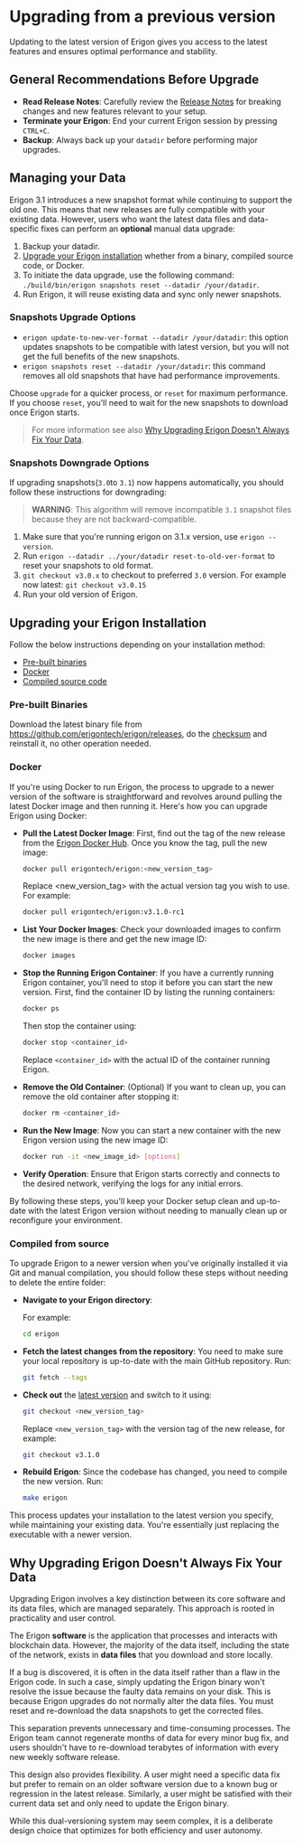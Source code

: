 # Upgrading from a previous version

Updating to the latest version of Erigon gives you access to the latest features and ensures optimal performance and stability.

## General Recommendations Before Upgrade

- **Read Release Notes**: Carefully review the [Release Notes](https://github.com/erigontech/erigon/releases) for breaking changes and new features relevant to your setup.
- **Terminate your Erigon**: End your current Erigon session by pressing `CTRL+C`.
- **Backup**: Always back up your `datadir` before performing major upgrades.  

## Managing your Data

Erigon 3.1 introduces a new snapshot format while continuing to support the old one. This means that new releases are fully compatible with your existing data. However, users who want the latest data files and data-specific fixes can perform an **optional** manual data upgrade:

1. Backup your datadir.
2. [Upgrade your Erigon installation](#upgrading-your-erigon-installation) whether from a binary, compiled source code, or Docker.
3. To initiate the data upgrade, use the following command: `./build/bin/erigon snapshots reset --datadir /your/datadir`.
4. Run Erigon, it will reuse existing data and sync only newer snapshots.

### Snapshots Upgrade Options

* `erigon update-to-new-ver-format --datadir /your/datadir`: this option updates snapshots to be compatible with latest version, but you will not get the full benefits of the new snapshots.
* `erigon snapshots reset --datadir /your/datadir`: this command removes all old snapshots that have had performance improvements.

Choose `upgrade` for a quicker process, or `reset` for maximum performance. If you choose `reset`, you'll need to wait for the new snapshots to download once Erigon starts.

> For more information see also [Why Upgrading Erigon Doesn't Always Fix Your Data](#why-upgrading-erigon-doesnt-always-fix-your-data).

### Snapshots Downgrade Options

If upgrading snapshots(`3.0`to `3.1`) now happens automatically, you should follow these instructions for downgrading:

> **WARNING**: This algorithm will remove incompatible `3.1` snapshot files because they are not backward-compatible.

1. Make sure that you're running erigon on 3.1.x version, use `erigon --version`.
2. Run `erigon --datadir ../your/datadir reset-to-old-ver-format` to reset your snapshots to old format.
3. `git checkout v3.0.x` to checkout to preferred `3.0` version. For example now latest: `git checkout v3.0.15`
4. Run your old version of Erigon.


## Upgrading your Erigon Installation

Follow the below instructions depending on your installation method:

- [Pre-built binaries](#pre-built-binaries)
- [Docker](#docker)
- [Compiled source code](#compiled-from-source)

### Pre-built Binaries

Download the latest binary file from <https://github.com/erigontech/erigon/releases>, do the [checksum](../installation/prebuilt.md#checksums) and reinstall it, no other operation needed.

### Docker

If you're using Docker to run Erigon, the process to upgrade to a newer version of the software is straightforward and revolves around pulling the latest Docker image and then running it. Here's how you can upgrade Erigon using Docker:

* **Pull the Latest Docker Image**: First, find out the tag of the new release from the [Erigon Docker Hub](https://hub.docker.com/r/erigontech/erigon). Once you know the tag, pull the new image:

    ```bash
    docker pull erigontech/erigon:<new_version_tag>
    ```

    Replace <new_version_tag> with the actual version tag you wish to use. For example:

    ```bash
    docker pull erigontech/erigon:v3.1.0-rc1
    ```


* **List Your Docker Images**: Check your downloaded images to confirm the new image is there and get the new image ID:

    ```bash
    docker images
    ```


* **Stop the Running Erigon Container**: If you have a currently running Erigon container, you'll need to stop it before you can start the new version. First, find the container ID by listing the running containers:

    ```bash
    docker ps
    ```

    Then stop the container using:

    ```bash
    docker stop <container_id>
    ```

    Replace `<container_id>` with the actual ID of the container running Erigon.

* **Remove the Old Container**: (Optional) If you want to clean up, you can remove the old container after stopping it:

    ```bash
    docker rm <container_id>
    ```

* **Run the New Image**: Now you can start a new container with the new Erigon version using the new image ID:

    ```bash
    docker run -it <new_image_id> [options]
    ```

* **Verify Operation**: Ensure that Erigon starts correctly and connects to the desired network, verifying the logs for any initial errors.

By following these steps, you'll keep your Docker setup clean and up-to-date with the latest Erigon version without needing to manually clean up or reconfigure your environment.

### Compiled from source

To upgrade Erigon to a newer version when you've originally installed it via Git and manual compilation, you should follow these steps without needing to delete the entire folder:

* **Navigate to your Erigon directory**:

    For example:

    ```bash
    cd erigon
    ```

* **Fetch the latest changes from the repository**: You need to make sure your local repository is up-to-date with the main GitHub repository. Run:

    ```bash
    git fetch --tags
    ```

* **Check out** the [latest version](https://github.com/erigontech/erigon/releases) and switch to it using:


    ```bash
    git checkout <new_version_tag>
    ```

    Replace `<new_version_tag>` with the version tag of the new release, for example:

    ```bash
    git checkout v3.1.0
    ```

* **Rebuild Erigon**: Since the codebase has changed, you need to compile the new version. Run:

    ```bash
    make erigon
    ```
   
This process updates your installation to the latest version you specify, while maintaining your existing data. You're essentially just replacing the executable with a newer version.

## Why Upgrading Erigon Doesn't Always Fix Your Data

Upgrading Erigon involves a key distinction between its core software and its data files, which are managed separately. This approach is rooted in practicality and user control.

The Erigon **software** is the application that processes and interacts with blockchain data. However, the majority of the data itself, including the state of the network, exists in **data files** that you download and store locally.

If a bug is discovered, it is often in the data itself rather than a flaw in the Erigon code. In such a case, simply updating the Erigon binary won't resolve the issue because the faulty data remains on your disk. This is because Erigon upgrades do not normally alter the data files. You must reset and re-download the data snapshots to get the corrected files.

This separation prevents unnecessary and time-consuming processes. The Erigon team cannot regenerate months of data for every minor bug fix, and users shouldn't have to re-download terabytes of information with every new weekly software release.

This design also provides flexibility. A user might need a specific data fix but prefer to remain on an older software version due to a known bug or regression in the latest release. Similarly, a user might be satisfied with their current data set and only need to update the Erigon binary.

While this dual-versioning system may seem complex, it is a deliberate design choice that optimizes for both efficiency and user autonomy.

